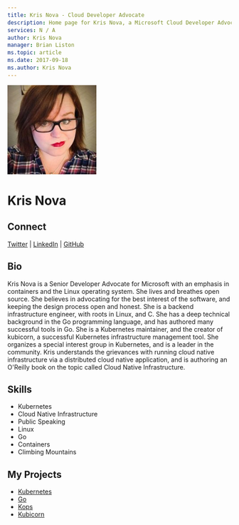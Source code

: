 ```yaml
---
title: Kris Nova - Cloud Developer Advocate
description: Home page for Kris Nova, a Microsoft Cloud Developer Advocate
services: N / A
author: Kris Nova
manager: Brian Liston
ms.topic: article
ms.date: 2017-09-18
ms.author: Kris Nova
---
```


![Image of Kris Nova](media/profiles/kris-nova.png)

# Kris Nova

## Connect
[Twitter](https://twitter.com/Kris__Nova) | [LinkedIn](https://www.linkedin.com/in/kris-nova/) | [GitHub](https://github.com/kris-nova)

## Bio

Kris Nova is a Senior Developer Advocate for Microsoft with an emphasis in containers and the Linux operating system. She lives and breathes open source. She believes in advocating for the best interest of the software, and keeping the design process open and honest. She is a backend infrastructure engineer, with roots in Linux, and C. She has a deep technical background in the Go programming language, and has authored many successful tools in Go. She is a Kubernetes maintainer, and the creator of kubicorn, a successful Kubernetes infrastructure management tool. She organizes a special interest group in Kubernetes, and is a leader in the community. Kris understands the grievances with running cloud native infrastructure via a distributed cloud native application, and is authoring an O'Reilly book on the topic called Cloud Native Infrastructure.

## Skills

* Kubernetes 
* Cloud Native Infrastructure
* Public Speaking
* Linux
* Go
* Containers
* Climbing Mountains


## My Projects

* [Kubernetes](https://github.com/kubernetes/kubernetes)
* [Go](https://github.com/golang/go)
* [Kops](https://github.com/kubernetes/kops)
* [Kubicorn](https://github.com/kris-nova/kubicorn)

